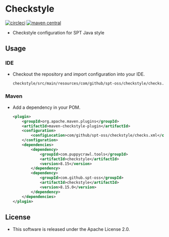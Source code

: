 # Checkstyle

[![circleci](https://img.shields.io/badge/circleci-checkstyle-brightgreen.svg)](https://circleci.com/gh/spt-oss/checkstyle)
[![maven central](https://img.shields.io/badge/maven_central-checkstyle-blue.svg)](https://mvnrepository.com/artifact/com.github.spt-oss/checkstyle)

* Checkstyle configuration for SPT Java style

## Usage

### IDE

* Checkout the repository and import configuration into your IDE.

	```bash
	checkstyle/src/main/resources/com/github/spt-oss/checkstyle/checks.xml
	```

### Maven

* Add a dependency in your POM.

	```xml
	<plugin>
		<groupId>org.apache.maven.plugins</groupId>
		<artifactId>maven-checkstyle-plugin</artifactId>
		<configuration>
			<configLocation>com/github/spt-oss/checkstyle/checks.xml</configLocation>
		</configuration>
		<dependencies>
			<dependency>
				<groupId>com.puppycrawl.tools</groupId>
				<artifactId>checkstyle</artifactId>
				<version>8.15</version>
			</dependency>
			<dependency>
				<groupId>com.github.spt-oss</groupId>
				<artifactId>checkstyle</artifactId>
				<version>8.15.0</version>
			</dependency>
		</dependencies>
	</plugin>
	```

## License

* This software is released under the Apache License 2.0.

